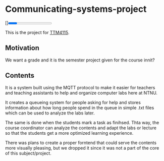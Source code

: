# Communicating-systems-project

[]<progress>

This is the project for [TTM4115](https://www.ntnu.edu/studies/courses/TTM4115).

## Motivation

We want a grade and it is the semester project given for the course innit?

## Contents

It is a system built using the MQTT protocol to make it easier for teachers and teaching assistants to help and organize computer labs here at NTNU.

It creates a queueing system for people asking for help and stores information about how long people spend in the queue in simple .txt files which can be used to analyze the labs later.

The same is done when the students mark a task as finihsed. Thta way, the course coordinator can analyze the contents and adapt the labs or lecture so that the students get a more optimized learning experience.

There was plans to create a proper forntend that could serve the contents more visually pleasing, but we dropped it since it was not a part of the core of this subject/project.
